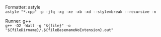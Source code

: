 Formatter: astyle <br>
`
astyle "*.cpp" -p -jfq -xg -xe -xb -xd --style=break --recursive -n
`

Runner: g++ <br>
`
g++ -O2 -Wall -g "${file}" -o "${fileDirname}/.${fileBasenameNoExtension}.out"
`
